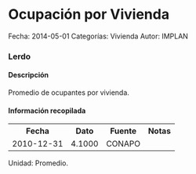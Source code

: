 Ocupación por Vivienda
=====

Fecha: 2014-05-01
Categorías: Vivienda
Autor: IMPLAN

### Lerdo

#### Descripción

Promedio de ocupantes por vivienda.

#### Información recopilada

<table class="table table-hover table-bordered">
  <tr><th>Fecha</th><th>Dato</th><th>Fuente</th><th>Notas</th></tr>
  <tr><td>2010-12-31</td><td>4.1000</td><td>CONAPO</td><td></td></tr>
</table>

Unidad: Promedio.

